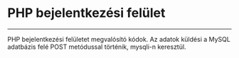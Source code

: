 # PHP bejelentkezési felület
----------------
PHP bejelentkezési felületet megvalósító kódok.
Az adatok küldési a MySQL adatbázis felé POST metódussal történik, mysqli-n keresztül.
